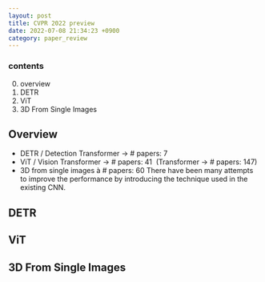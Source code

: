 ```yaml
---
layout: post
title: CVPR 2022 preview
date: 2022-07-08 21:34:23 +0900
category: paper_review
---
```


### contents
0. overview
1. DETR
2. ViT
3. 3D From Single Images

## Overview
- DETR / Detection Transformer → # papers: 7 
- ViT / Vision Transformer → # papers: 41
 (Transformer → # papers: 147)
- 3D from single images à # papers: 60
There have been many attempts to improve the performance by introducing the technique used in the existing CNN.


## DETR

## ViT

## 3D From Single Images